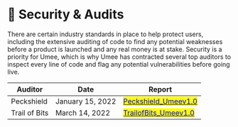 # 🔎 Security & Audits

There are certain industry standards in place to help protect users, including the extensive auditing of code to find any potential weaknesses before a product is launched and any real money is at stake. Security is a priority for Umee, which is why Umee has contracted several top auditors to inspect every line of code and flag any potential vulnerabilities before going live.



| Auditor       | Date             | Report                                                                                                                                                                                                            |
| ------------- | ---------------- | ----------------------------------------------------------------------------------------------------------------------------------------------------------------------------------------------------------------- |
| Peckshield    | January 15, 2022 | [<mark style="color:blue;">Peckshield\_Umeev1.0</mark>](https://medium.com/umeeblog/umees-smart-contract-audit-report-by-peckshield-a4d78c4b23d1)<mark style="color:blue;"></mark>                                |
| Trail of Bits | March 14, 2022   | <mark style="color:blue;"></mark>[<mark style="color:blue;">TrailofBits\_Umeev1.0</mark>](https://medium.com/umeeblog/umees-security-audit-report-by-trail-of-bits-353f9a7d6f41)<mark style="color:blue;"></mark> |
